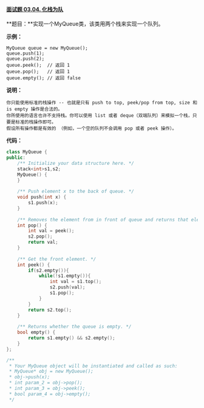 #### [面试题 03.04. 化栈为队](https://leetcode-cn.com/problems/implement-queue-using-stacks-lcci/)

**题目：**实现一个MyQueue类，该类用两个栈来实现一个队列。

**示例：**

```
MyQueue queue = new MyQueue();
queue.push(1);
queue.push(2);
queue.peek();  // 返回 1
queue.pop();   // 返回 1
queue.empty(); // 返回 false
```

**说明：**

    你只能使用标准的栈操作 -- 也就是只有 push to top, peek/pop from top, size 和 is empty 操作是合法的。
    你所使用的语言也许不支持栈。你可以使用 list 或者 deque（双端队列）来模拟一个栈，只要是标准的栈操作即可。
    假设所有操作都是有效的 （例如，一个空的队列不会调用 pop 或者 peek 操作）。

**代码：**

```c++
class MyQueue {
public:
    /** Initialize your data structure here. */
    stack<int>s1,s2;
    MyQueue() {
    }
    
    /** Push element x to the back of queue. */
    void push(int x) {
        s1.push(x);
    }
    
    /** Removes the element from in front of queue and returns that element. */
    int pop() {
        int val = peek();
        s2.pop();
        return val;
    }
    
    /** Get the front element. */
    int peek() {
        if(s2.empty()){
            while(!s1.empty()){
                int val = s1.top();
                s2.push(val);
                s1.pop();
            }
        }
        return s2.top();
    }
    
    /** Returns whether the queue is empty. */
    bool empty() {
        return s1.empty() && s2.empty();
    }
};

/**
 * Your MyQueue object will be instantiated and called as such:
 * MyQueue* obj = new MyQueue();
 * obj->push(x);
 * int param_2 = obj->pop();
 * int param_3 = obj->peek();
 * bool param_4 = obj->empty();
 */
```

